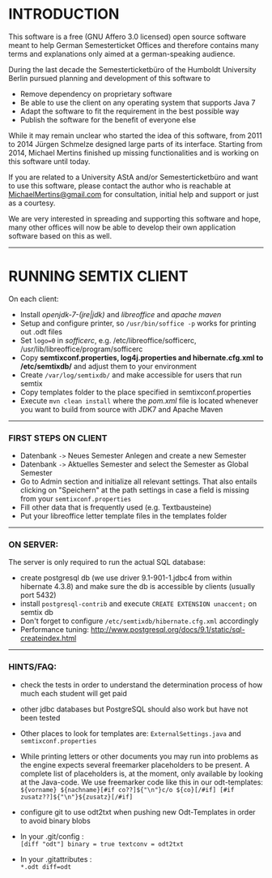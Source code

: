 
INTRODUCTION
=========

This software is a free (GNU Affero 3.0 licensed) open source software meant to help German Semesterticket Offices and 
therefore contains many terms and explanations only aimed at a german-speaking audience.

During the last decade the Semesterticketbüro of the Humboldt University Berlin pursued planning and development of this software to 
 * Remove dependency on proprietary software
 * Be able to use the client on any operating system that supports Java 7
 * Adapt the software to fit the requirement in the best possible way
 * Publish the software for the benefit of everyone else

While it may remain unclear who started the idea of this software, from 2011 to 2014 Jürgen Schmelze designed large parts
of its interface. Starting from 2014, Michael Mertins finished up missing functionalities and is working on this software
until today.

If you are related to a University AStA and/or Semesterticketbüro and want to use this software, please contact the
author who is reachable at MichaelMertins@gmail.com for consultation, initial help and support or just as a courtesy.

We are very interested in spreading and supporting this software and hope, many other offices will now be able to develop their
own application software based on this as well.

---



RUNNING SEMTIX CLIENT
======================
On each client:
- Install _openjdk-7-(jre|jdk)_ and _libreoffice_ and _apache maven_
- Setup and configure printer, so `/usr/bin/soffice -p` works for printing out .odt files
- Set `logo=0` in _sofficerc_, e.g. /etc/libreoffice/sofficerc, /usr/lib/libreoffice/program/sofficerc
- Copy **semtixconf.properties, log4j.properties and hibernate.cfg.xml to /etc/semtixdb/** and adjust them to your environment
- Create `/var/log/semtixdb/` and make accessible for users that run semtix
- Copy templates folder to the place specified in semtixconf.properties
- Execute `mvn clean install` where the _pom.xml_ file is located whenever you want to build from source with JDK7 and Apache Maven

---

### FIRST STEPS ON CLIENT
- Datenbank `->` Neues Semester Anlegen and create a new Semester
- Datenbank `->` Aktuelles Semester and select the Semester as Global Semester
- Go to Admin section and initialize all relevant settings. That also entails clicking on "Speichern" at the path settings in case a field is missing from your `semtixconf.properties`
- Fill other data that is frequently used (e.g. Textbausteine)
- Put your libreoffice letter template files in the templates folder

--- 

### ON SERVER:
The server is only required to run the actual SQL database:
- create postgresql db (we use driver 9.1-901-1.jdbc4 from within hibernate 4.3.8)
  and make sure the db is accessible by clients (usually port 5432)
- install `postgresql-contrib` and execute `CREATE EXTENSION unaccent;` on semtix db
- Don't forget to configure `/etc/semtixdb/hibernate.cfg.xml` accordingly
- Performance tuning: http://www.postgresql.org/docs/9.1/static/sql-createindex.html

---

### HINTS/FAQ:
- check the tests in order to understand the determination process of how much each student will get paid
- other jdbc databases but PostgreSQL should also work but have not been tested
- Other places to look for templates are: `ExternalSettings.java` and `semtixconf.properties` 
- While printing letters or other documents you may run into problems as the engine expects several freemarker placeholders to be present. A complete list of placeholders is, at the moment, only available by looking at the Java-code. We use freemarker code like this in our odt-templates:     
      ``
      ${vorname} ${nachname}[#if co??]${"\n"}c/o ${co}[/#if]
      [#if zusatz??]${"\n"}${zusatz}[/#if] 
      ``  

- configure git to use odt2txt when pushing new Odt-Templates in order to avoid binary blobs  
- In your .git/config :    
	``
	[diff "odt"]
        	binary = true
	        textconv = odt2txt
	``
- In your .gitattributes :   
	`*.odt diff=odt`
